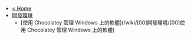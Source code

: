 * [< Home](/)
* [開發環境](/wiki/[00]開發環境/)
  * [使用 Chocolatey 管理 Windows 上的軟體](/wiki/[00]開發環境/[00]使用 Chocolatey 管理 Windows 上的軟體)
